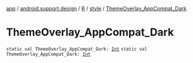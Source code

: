 [app](../../../index.md) / [android.support.design](../../index.md) / [R](../index.md) / [style](index.md) / [ThemeOverlay_AppCompat_Dark](./-theme-overlay_-app-compat_-dark.md)

# ThemeOverlay_AppCompat_Dark

`static val ThemeOverlay_AppCompat_Dark: `[`Int`](https://kotlinlang.org/api/latest/jvm/stdlib/kotlin/-int/index.html)
`static val ThemeOverlay_AppCompat_Dark: `[`Int`](https://kotlinlang.org/api/latest/jvm/stdlib/kotlin/-int/index.html)